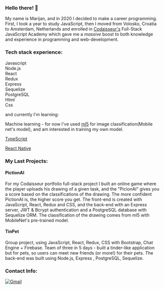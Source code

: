 ### Hello there! 👋

My name is Marijan, and in 2020 I decided to make a career programming.
First, I took a year to study JavaScript, then I moved from Volosko, Croatia to Amsterdam, Netherlands and enrolled in [Codaisseur's](https://codaisseur.com/) Full-Stack JavaScript Academy which gave me a _massive_ boost to both knowledge and experience in programming and web-development.

### Tech stack experience:

  <p>
  Javascript</br> Node.js</br> React</br>Redux</br>Express</br>Sequelize</br>PostgreSQL</br>Html</br>Css</br>
 
  
 and currently I'm learning:
  <p>
  Machine learning - for now I've used <a href="https://ml5js.org/">ml5<a> for image classification(Mobile net's model), and am interested in training my own model.
  </p><p>
 <a href="https://www.typescriptlang.org/">TypeScript<a>
  </p> <a href="https://reactnative.dev/">React Native<a>
  </p>

### My Last Projects:

#### PictionAI

For my Codaisseur portfolio full-stack project I built an online game where the player uploads his drawing of a given task, and the "PicionAI" gives you a score based on the classifications of the drawing. The more confident PictionAI is, the higher score you get. The front-end is created with JavaScript, React, Redux and CSS, and the back-end with an Express server, JWT & Bcrypt authentication and a PostgreSQL database with Sequelize ORM. The classification of the drawing comes from ml5 with MobileNet's pre-trained model.

#### TinPet

Group project, using JavaScript, React, Redux, CSS with Bootstrap, Chat Engine + Firebase.
Team of three in 5 days - built a tinder-like application but for pets, so users can meet new friends (or more!) for their pets.
The back-end was built using Node.js, Express , PostgreSQL, Sequelize.

### Contact Info:

  <p>
 
  <a href="mailto:marijan.muftic@gmail.com"><img alt="Gmail" src="https://img.shields.io/badge/Gmail-EA4335?logo=gmail&logoColor=white&style=for-the-badge" /></a>
  </p>
